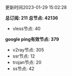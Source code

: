 更新时间2023-01-29 15:02:28

**总订阅: 211**
**总节点: 42136**
- vless节点: 40

**google ping有效节点: 379**
- v2ray节点: 305
- ssr节点: 12
- trojan节点: 20
- ss节点: 42

